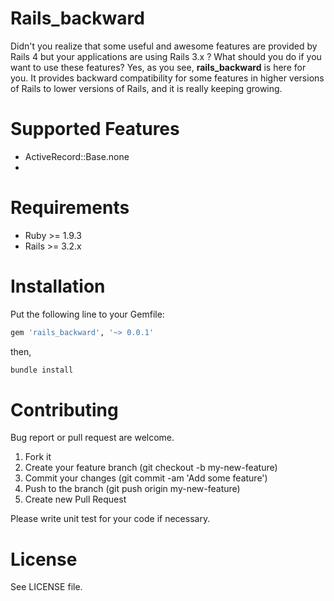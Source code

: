 # Rails_backward

Didn't you realize that some useful and awesome features are provided by Rails 4 but your applications are using Rails 3.x ?
What should you do if you want to use these features? Yes, as you see, **rails_backward** is here for you. It provides backward
compatibility for some features in higher versions of Rails to lower versions of Rails, and it is really keeping growing.

# Supported Features

* ActiveRecord::Base.none
* 

# Requirements

* Ruby >= 1.9.3
* Rails >= 3.2.x

# Installation

Put the following line to your Gemfile:

```ruby
gem 'rails_backward', '~> 0.0.1'
```

then,

```ruby
bundle install
```

# Contributing

Bug report or pull request are welcome.

1. Fork it
2. Create your feature branch (git checkout -b my-new-feature)
3. Commit your changes (git commit -am 'Add some feature')
4. Push to the branch (git push origin my-new-feature)
5. Create new Pull Request

Please write unit test for your code if necessary.

# License

See LICENSE file.
